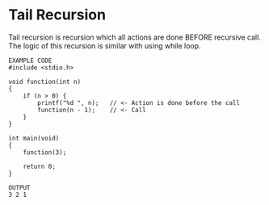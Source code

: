 # Tail Recursion 

Tail recursion is recursion which all actions are done BEFORE recursive call. The logic of this recursion is similar with using while loop.

```
EXAMPLE CODE
#include <stdio.h>

void function(int n) 
{
    if (n > 0) {
        printf("%d ", n);   // <- Action is done before the call
        function(n - 1);    // <- Call
    }
}

int main(void) 
{
    function(3);

    return 0;
}
```

```
OUTPUT
3 2 1 
```


